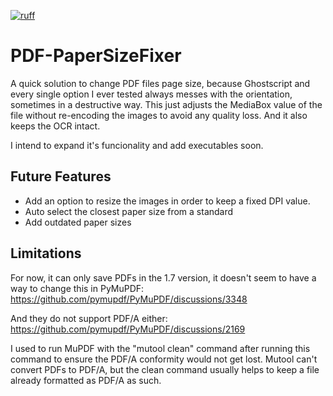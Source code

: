 [![ruff](https://github.com/vinissou/PdfPageSizeFixer/actions/workflows/ruff.yml/badge.svg)](https://github.com/vinissou/PdfPageSizeFixer/actions/workflows/ruff.yml)

# PDF-PaperSizeFixer


A quick solution to change PDF files page size, because Ghostscript and every single option I ever tested always messes with the orientation, sometimes in a destructive way. 
This just adjusts the MediaBox value of the file without re-encoding the images to avoid any quality loss. And it also keeps the OCR intact.

I intend to expand it's funcionality and add executables soon.



## Future Features

- Add an option to resize the images in order to keep a fixed DPI value.
- Auto select the closest paper size from a standard
- Add outdated paper sizes


## Limitations
For now, it can only save PDFs in the 1.7 version, it doesn't seem to have a way to change this in PyMuPDF:
https://github.com/pymupdf/PyMuPDF/discussions/3348

And they do not support PDF/A either:
https://github.com/pymupdf/PyMuPDF/discussions/2169

I used to run MuPDF with the "mutool clean" command after running this command to ensure the PDF/A conformity would not get lost. Mutool can't convert PDFs to PDF/A, but the clean command usually helps to keep a file already formatted as PDF/A as such.
